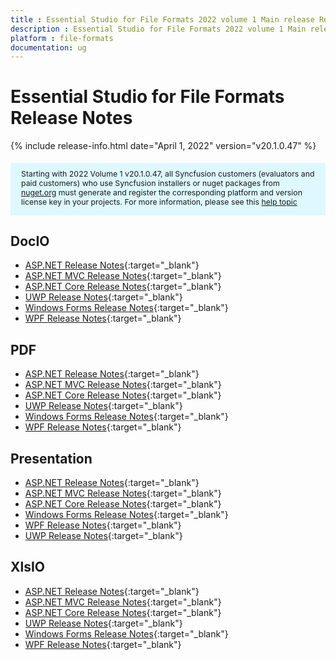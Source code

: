 ```yaml
---
title : Essential Studio for File Formats 2022 volume 1 Main release Release Notes  
description : Essential Studio for File Formats 2022 volume 1 Main release Release Notes  
platform : file-formats
documentation: ug
---
```


# Essential Studio for File Formats  Release Notes  

{% include release-info.html date="April 1, 2022" version="v20.1.0.47" %} 


<style>
#license {
    font-size: .88em!important;
margin-top: 1.5em;     margin-bottom: 1.5em;
    background-color: #def8ff;
    padding: 10px 17px 14px;
}
</style>


<div id="license">
Starting with 2022 Volume 1 v20.1.0.47, all Syncfusion customers (evaluators and paid customers) who use Syncfusion installers or nuget packages from <a href="https://www.nuget.org/packages?q=Syncfusion">nuget.org</a> must generate and register the corresponding platform and version license key in your projects.
For more information, please see this <a href="https://help.syncfusion.com/common/essential-studio/licensing/license-key">help topic</a>
</div>


## DocIO

* [ASP.NET Release Notes](/aspnet/release-notes/v20.1.0.47#docio){:target="_blank"}
* [ASP.NET MVC Release Notes](/aspnetmvc/release-notes/v20.1.0.47#docio){:target="_blank"}
* [ASP.NET Core Release Notes](/aspnet-core/release-notes/v20.1.0.47#docio){:target="_blank"}
* [UWP Release Notes](/uwp/release-notes/v20.1.0.47#docio){:target="_blank"}
* [Windows Forms Release Notes](/windowsforms/release-notes/v20.1.0.47#docio){:target="_blank"}
* [WPF Release Notes](/wpf/release-notes/v20.1.0.47#docio){:target="_blank"}


## PDF

* [ASP.NET Release Notes](/aspnet/release-notes/v20.1.0.47#pdf){:target="_blank"}
* [ASP.NET MVC Release Notes](/aspnetmvc/release-notes/v20.1.0.47#pdf){:target="_blank"}
* [ASP.NET Core Release Notes](/aspnet-core/release-notes/v20.1.0.47#pdf){:target="_blank"}
* [UWP Release Notes](/uwp/release-notes/v20.1.0.47#pdf){:target="_blank"}
* [Windows Forms Release Notes](/windowsforms/release-notes/v20.1.0.47#pdf){:target="_blank"}
* [WPF Release Notes](/wpf/release-notes/v20.1.0.47#pdf){:target="_blank"}


## Presentation

* [ASP.NET Release Notes](/aspnet/release-notes/v20.1.0.47#presentation){:target="_blank"}
* [ASP.NET MVC Release Notes](/aspnetmvc/release-notes/v20.1.0.47#presentation){:target="_blank"}
* [ASP.NET Core Release Notes](/aspnet-core/release-notes/v20.1.0.47#presentation){:target="_blank"}
* [Windows Forms Release Notes](/windowsforms/release-notes/v20.1.0.47#presentation){:target="_blank"}
* [WPF Release Notes](/wpf/release-notes/v20.1.0.47#presentation){:target="_blank"}
* [UWP Release Notes](/uwp/release-notes/v20.1.0.47#presentation){:target="_blank"}


## XlsIO

* [ASP.NET Release Notes](/aspnet/release-notes/v20.1.0.47#xlsio){:target="_blank"}
* [ASP.NET MVC Release Notes](/aspnetmvc/release-notes/v20.1.0.47#xlsio){:target="_blank"}
* [ASP.NET Core Release Notes](/aspnet-core/release-notes/v20.1.0.47#xlsio){:target="_blank"}
* [UWP Release Notes](/uwp/release-notes/v20.1.0.47#xlsio){:target="_blank"}
* [Windows Forms Release Notes](/windowsforms/release-notes/v20.1.0.47#xlsio){:target="_blank"}
* [WPF Release Notes](/wpf/release-notes/v20.1.0.47#xlsio){:target="_blank"}